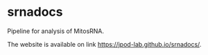 # srnadocs
Pipeline for analysis of MitosRNA.

The website is available on link https://jpod-lab.github.io/srnadocs/.
